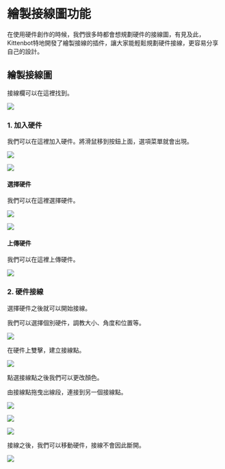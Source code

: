 # 繪製接線圖功能

在使用硬件創作的時候，我們很多時都會想規劃硬件的接線圖，有見及此，Kittenbot特地開發了繪製接線的插件，讓大家能輕鬆規劃硬件接線，更容易分享自己的設計。

## 繪製接線圖

接線欄可以在這裡找到。

![](./images/wire1.png)

### 1. 加入硬件

我們可以在這裡加入硬件。將滑鼠移到按鈕上面，選項菜單就會出現。

![](./images/wire2.png)

![](./images/wire3.png)

#### 選擇硬件

我們可以在這裡選擇硬件。

![](./images/wire4.png)

![](./images/wire5.png)

#### 上傳硬件

我們可以在這裡上傳硬件。

![](./images/wire6.png)

### 2. 硬件接線

選擇硬件之後就可以開始接線。

我們可以選擇個別硬件，調教大小、角度和位置等。

![](./images/wire7.png)

在硬件上雙擊，建立接線點。

![](./images/wire8.png)

點選接線點之後我們可以更改顏色。

由接線點拖曳出線段，連接到另一個接線點。

![](./images/wire10.png)

![](./images/wire9.png)

![](./images/wire11.png)

接線之後，我們可以移動硬件，接線不會因此斷開。

![](./images/wire12.png)